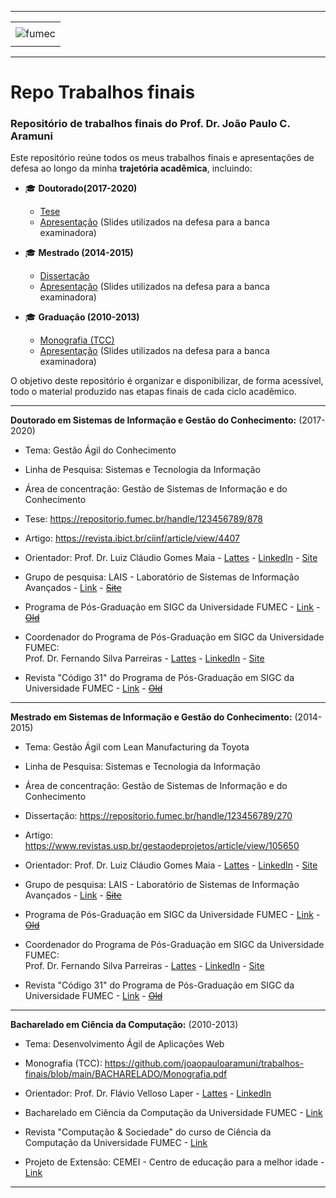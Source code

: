 -----

<div align="center">
    <table>
        <tr>
         <td align="center"></td>
        </tr> 
        <tr>
            <td>
                <img alt="fumec" src="https://joaopauloaramuni.github.io/image/fumec-logo.jpg?raw=true"/>
            </td>
        </tr>
        <tr>
            <td align="center"></td>
        </tr> 
    </table>
</div>

-----

# Repo Trabalhos finais

### Repositório de trabalhos finais do Prof. Dr. João Paulo C. Aramuni

Este repositório reúne todos os meus trabalhos finais e apresentações de defesa ao longo da minha **trajetória acadêmica**, incluindo:

- 🎓 **Doutorado(2017-2020)**  
  - <a href="https://github.com/joaopauloaramuni/trabalhos-finais/blob/main/DOUTORADO/Tese.pdf" target="_blank">Tese</a>  
  - <a href="https://github.com/joaopauloaramuni/trabalhos-finais/blob/main/DOUTORADO/Defesa%20Tese.pdf" target="_blank">Apresentação</a> (Slides utilizados na defesa para a banca examinadora)

- 🎓 **Mestrado (2014-2015)**  
  - <a href="https://github.com/joaopauloaramuni/trabalhos-finais/blob/main/MESTRADO/Dissertac%CC%A7a%CC%83o.pdf" target="_blank">Dissertação</a>  
  - <a href="https://github.com/joaopauloaramuni/trabalhos-finais/blob/main/MESTRADO/Defesa%20Dissertac%CC%A7a%CC%83o.pdf" target="_blank">Apresentação</a> (Slides utilizados na defesa para a banca examinadora)

- 🎓 **Graduação (2010-2013)**  
  - <a href="https://github.com/joaopauloaramuni/trabalhos-finais/blob/main/BACHARELADO/Monografia.pdf" target="_blank">Monografia (TCC)</a>  
  - <a href="https://github.com/joaopauloaramuni/trabalhos-finais/blob/main/BACHARELADO/Apresentac%CC%A7a%CC%83o%20TCC.pdf" target="_blank">Apresentação</a> (Slides utilizados na defesa para a banca examinadora)

O objetivo deste repositório é organizar e disponibilizar, de forma acessível, todo o material produzido nas etapas finais de cada ciclo acadêmico.

-----

**Doutorado em Sistemas de Informação e Gestão do Conhecimento:** (2017-2020)

- Tema:
Gestão Ágil do Conhecimento

- Linha de Pesquisa:
Sistemas e Tecnologia da Informação

- Área de concentração:
Gestão de Sistemas de Informação e do Conhecimento

- Tese:
https://repositorio.fumec.br/handle/123456789/878

- Artigo:
https://revista.ibict.br/ciinf/article/view/4407

- Orientador:
Prof. Dr. Luiz Cláudio Gomes Maia - <a href="http://lattes.cnpq.br/6502942873335887" target="_blank">Lattes</a> - <a href="https://www.linkedin.com/in/luiz-maia-56338724/" target="_blank">LinkedIn</a> - <a href="https://www.luizmaia.com.br/" target="_blank">Site</a>

- Grupo de pesquisa:
LAIS - Laboratório de Sistemas de Informação Avançados - <a href="https://www.linkedin.com/company/laisfumec/" target="_blank">Link</a> - <a href="https://fumec.br/lais" target="_blank">~~Site~~</a>

- Programa de Pós-Graduação em SIGC da Universidade FUMEC - <a href="https://www.fumec.br/pos-graduacao-em-tecnologia-da-informacao-e-comunicacao-e-gestao-do-conhecimento" target="_blank">Link</a> - <a href="http://ppg.fumec.br/sigc/" target="_blank">~~Old~~</a>

- Coordenador do Programa de Pós-Graduação em SIGC da Universidade FUMEC:<br>
Prof. Dr. Fernando Silva Parreiras - <a href="http://lattes.cnpq.br/3564597309576489" target="_blank">Lattes</a> - <a href="https://www.linkedin.com/in/fparreiras/" target="_blank">LinkedIn</a> - <a href="https://about.me/fernandosilvaparreiras" target="_blank">Site</a>

- Revista "Código 31" do Programa de Pós-Graduação em SIGC da Universidade FUMEC - <a href="http://revista.fumec.br/index.php/codigo31" target="_blank">Link</a> - <a href="https://www.fumec.br/revistas/sigc" target="_blank">~~Old~~</a>

-----

**Mestrado em Sistemas de Informação e Gestão do Conhecimento:** (2014-2015)

- Tema:
Gestão Ágil com Lean Manufacturing da Toyota

- Linha de Pesquisa: 
Sistemas e Tecnologia da Informação

- Área de concentração:
Gestão de Sistemas de Informação e do Conhecimento

- Dissertação:
https://repositorio.fumec.br/handle/123456789/270

- Artigo:
https://www.revistas.usp.br/gestaodeprojetos/article/view/105650

- Orientador:
Prof. Dr. Luiz Cláudio Gomes Maia - <a href="http://lattes.cnpq.br/6502942873335887" target="_blank">Lattes</a> - <a href="https://www.linkedin.com/in/luiz-maia-56338724/" target="_blank">LinkedIn</a> - <a href="https://www.luizmaia.com.br/" target="_blank">Site</a>

- Grupo de pesquisa:
LAIS - Laboratório de Sistemas de Informação Avançados - <a href="https://www.linkedin.com/company/laisfumec/" target="_blank">Link</a> - <a href="https://fumec.br/lais" target="_blank">~~Site~~</a>

- Programa de Pós-Graduação em SIGC da Universidade FUMEC - <a href="https://www.fumec.br/pos-graduacao-em-tecnologia-da-informacao-e-comunicacao-e-gestao-do-conhecimento" target="_blank">Link</a> - <a href="http://ppg.fumec.br/sigc/" target="_blank">~~Old~~</a>

- Coordenador do Programa de Pós-Graduação em SIGC da Universidade FUMEC:<br>
Prof. Dr. Fernando Silva Parreiras - <a href="http://lattes.cnpq.br/3564597309576489" target="_blank">Lattes</a> - <a href="https://www.linkedin.com/in/fparreiras/" target="_blank">LinkedIn</a> - <a href="https://about.me/fernandosilvaparreiras" target="_blank">Site</a>

- Revista "Código 31" do Programa de Pós-Graduação em SIGC da Universidade FUMEC - <a href="http://revista.fumec.br/index.php/codigo31" target="_blank">Link</a> - <a href="https://www.fumec.br/revistas/sigc" target="_blank">~~Old~~</a>

-----

**Bacharelado em Ciência da Computação:** (2010-2013)

- Tema:
Desenvolvimento Ágil de Aplicações Web

- Monografia (TCC):
https://github.com/joaopauloaramuni/trabalhos-finais/blob/main/BACHARELADO/Monografia.pdf

- Orientador:
Prof. Dr. Flávio Velloso Laper - <a href="http://lattes.cnpq.br/7122929836289475" target="_blank">Lattes</a> - <a href="https://www.linkedin.com/in/flávio-laper-16739595/" target="_blank">LinkedIn</a>

- Bacharelado em Ciência da Computação da Universidade FUMEC - <a href="https://processoseletivo.fumec.br/cursos/ciencia-da-computacao/" target="_blank">Link</a>

- Revista "Computação & Sociedade" do curso de Ciência da Computação da Universidade FUMEC - <a href="http://revista.fumec.br/index.php/computacaoesociedade" target="_blank">Link</a>

- Projeto de Extensão:
CEMEI - Centro de educação para a melhor idade - <a href="http://revista.fumec.br/index.php/pe/article/view/6203" target="_blank">Link</a>

-----
